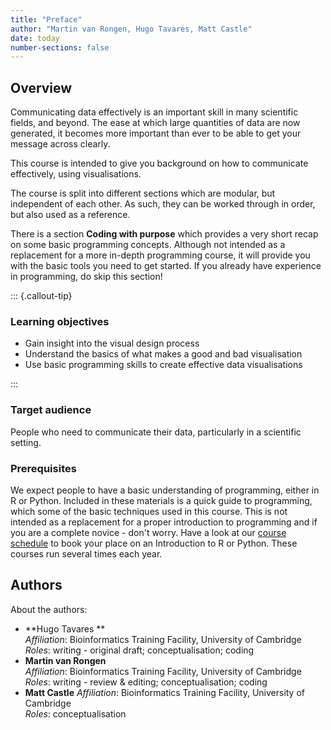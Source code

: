 ```yaml
---
title: "Preface"
author: "Martin van Rongen, Hugo Tavares, Matt Castle"
date: today
number-sections: false
---
```


## Overview 

Communicating data effectively is an important skill in many scientific fields, and beyond. The ease at which large quantities of data are now generated, it becomes more important than ever to be able to get your message across clearly.

This course is intended to give you background on how to communicate effectively, using visualisations.

The course is split into different sections which are modular, but independent of each other. As such, they can be worked through in order, but also used as a reference.

There is a section **Coding with purpose** which provides a very short recap on some basic programming concepts. Although not intended as a replacement for a more in-depth programming course, it will provide you with the basic tools you need to get started. If you already have experience in programming, do skip this section!



::: {.callout-tip}
### Learning objectives

- Gain insight into the visual design process
- Understand the basics of what makes a good and bad visualisation
- Use basic programming skills to create effective data visualisations

:::


### Target audience

People who need to communicate their data, particularly in a scientific setting.

### Prerequisites

We expect people to have a basic understanding of programming, either in R or Python. Included in these materials is a quick guide to programming, which some of the basic techniques used in this course. This is not intended as a replacement for a proper introduction to programming and if you are a complete novice - don't worry. Have a look at our [course schedule](https://www.training.cam.ac.uk/bioinformatics/Event-timetable) to book your place on an Introduction to R or Python. These courses run several times each year.

## Authors
<!-- 
The listing below shows an example of how you can give more details about yourself.
These examples include icons with links to GitHub and Orcid. 
-->

About the authors:

- **Hugo Tavares **
  <a href="https://orcid.org/0000-0001-9373-2726" target="_blank"><i class="fa-brands fa-orcid" style="color:#a6ce39"></i></a> 
  <a href="https://github.com/tavareshugo" target="_blank"><i class="fa-brands fa-github" style="color:#4078c0"></i></a>  
  _Affiliation_: Bioinformatics Training Facility, University of Cambridge  
  _Roles_: writing - original draft; conceptualisation; coding
- **Martin van Rongen**
  <a href="https://github.com/mvanrongen" target="_blank"><i class="fa-brands fa-github" style="color:#4078c0"></i></a>  
  _Affiliation_: Bioinformatics Training Facility, University of Cambridge  
  _Roles_: writing - review & editing; conceptualisation; coding
- **Matt Castle**
  _Affiliation_: Bioinformatics Training Facility, University of Cambridge  
  _Roles_: conceptualisation

<!--
## Citation

 We can do this at the end 

Please cite these materials if:

- You adapted or used any of them in your own teaching.
- These materials were useful for your research work. For example, you can cite us in the methods section of your paper: "We carried our analyses based on the recommendations in _TODO_.".

You can cite these materials as:

> TODO

Or in BibTeX format:

```
@Misc{,
  author = {},
  title = {},
  month = {},
  year = {},
  url = {},
  doi = {}
}
```
-->
